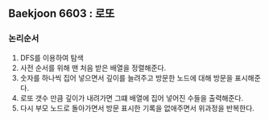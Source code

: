 ## Baekjoon 6603 : 로또

### 논리순서

1. DFS를 이용하여 탐색
2. 사전 순서를 위해 맨 처음 받은 배열을 정렬해준다.
3. 숫자를 하나씩 집어 넣으면서 깊이를 늘려주고 방문한 노드에 대해 방문을 표시해준다.
4. 로또 갯수 만큼 깊이가 내려가면 그떄 배열에 집어 넣어진 수들을 출력해준다.
5. 다시 부모 노드로 돌아가면서 방문 표시한 기록을 없애주면서 위과정을 반복한다.